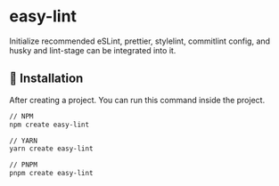 # easy-lint

Initialize recommended eSLint, prettier, stylelint, commitlint config, and husky and lint-stage can be integrated into it.

## :gift: Installation

After creating a project. You can run this command inside the project.

```sh
// NPM
npm create easy-lint

// YARN
yarn create easy-lint

// PNPM
pnpm create easy-lint
```
